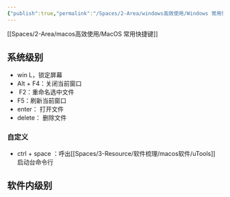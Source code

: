 ```yaml
---
{"publish":true,"permalink":"/Spaces/2-Area/windows高效使用/Windows 常用快捷键.md","created":"2023-12-15T14:00:29.577+08:00","modified":"2025-07-10T22:38:28.695+08:00","published":"2025-07-10T22:38:28.695+08:00","cssclasses":""}
---
```


[[Spaces/2-Area/macos高效使用/MacOS 常用快捷键]]
## 系统级别

- win L，锁定屏幕
- Alt + F4：关闭当前窗口
-  F2：重命名选中文件
- F5：刷新当前窗口
- enter： 打开文件
- delete： 删除文件

### 自定义
- ctrl + space ：呼出[[Spaces/3-Resource/软件梳理/macos软件/uTools]] 启动台命令行

## 软件内级别